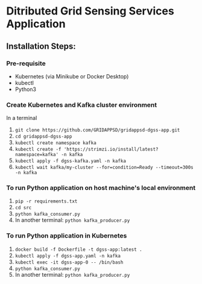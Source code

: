 # Ditributed Grid Sensing Services Application

## Installation Steps:

### Pre-requisite
- Kubernetes (via Minikube or Docker Desktop)
- kubectl
- Python3

### Create Kubernetes and Kafka cluster environment
In a terminal
1. `git clone https://github.com/GRIDAPPSD/gridappsd-dgss-app.git`
2. `cd gridappsd-dgss-app`
3. `kubectl create namespace kafka`
4. `kubectl create -f 'https://strimzi.io/install/latest?namespace=kafka' -n kafka`
5. `kubectl apply -f dgss-kafka.yaml -n kafka`
6. `kubectl wait kafka/my-cluster --for=condition=Ready --timeout=300s -n kafka`

### To run Python application on host machine's local environment

1. `pip -r requirements.txt`
2. `cd src`
3. `python kafka_consumer.py`
4. In another terminal: `python kafka_producer.py`

### To run Python application in Kubernetes

1. `docker build -f Dockerfile -t dgss-app:latest .`
2. `kubectl apply -f dgss-app.yaml -n kafka`
3. `kubectl exec -it dgss-app-0 -- /bin/bash`
4. `python kafka_consumer.py`
5. In another terminal: `python kafka_producer.py`
